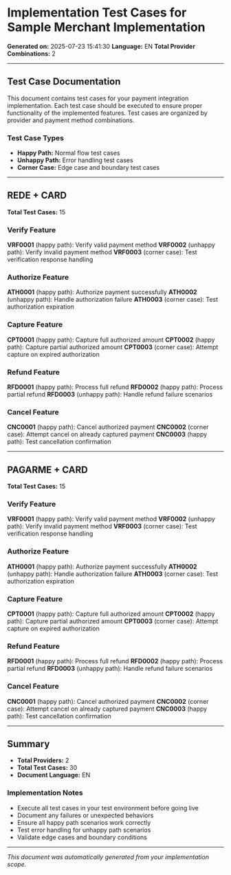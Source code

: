 # Implementation Test Cases for Sample Merchant Implementation

**Generated on:** 2025-07-23 15:41:30
**Language:** EN
**Total Provider Combinations:** 2

---

## Test Case Documentation

This document contains test cases for your payment integration implementation.
Each test case should be executed to ensure proper functionality of the implemented features.
Test cases are organized by provider and payment method combinations.

### Test Case Types
- **Happy Path:** Normal flow test cases
- **Unhappy Path:** Error handling test cases
- **Corner Case:** Edge case and boundary test cases

---

## REDE + CARD

**Total Test Cases:** 15

### Verify Feature

**VRF0001** (happy path): Verify valid payment method
**VRF0002** (unhappy path): Verify invalid payment method
**VRF0003** (corner case): Test verification response handling

### Authorize Feature

**ATH0001** (happy path): Authorize payment successfully
**ATH0002** (unhappy path): Handle authorization failure
**ATH0003** (corner case): Test authorization expiration

### Capture Feature

**CPT0001** (happy path): Capture full authorized amount
**CPT0002** (happy path): Capture partial authorized amount
**CPT0003** (corner case): Attempt capture on expired authorization

### Refund Feature

**RFD0001** (happy path): Process full refund
**RFD0002** (happy path): Process partial refund
**RFD0003** (unhappy path): Handle refund failure scenarios

### Cancel Feature

**CNC0001** (happy path): Cancel authorized payment
**CNC0002** (corner case): Attempt cancel on already captured payment
**CNC0003** (happy path): Test cancellation confirmation

---

## PAGARME + CARD

**Total Test Cases:** 15

### Verify Feature

**VRF0001** (happy path): Verify valid payment method
**VRF0002** (unhappy path): Verify invalid payment method
**VRF0003** (corner case): Test verification response handling

### Authorize Feature

**ATH0001** (happy path): Authorize payment successfully
**ATH0002** (unhappy path): Handle authorization failure
**ATH0003** (corner case): Test authorization expiration

### Capture Feature

**CPT0001** (happy path): Capture full authorized amount
**CPT0002** (happy path): Capture partial authorized amount
**CPT0003** (corner case): Attempt capture on expired authorization

### Refund Feature

**RFD0001** (happy path): Process full refund
**RFD0002** (happy path): Process partial refund
**RFD0003** (unhappy path): Handle refund failure scenarios

### Cancel Feature

**CNC0001** (happy path): Cancel authorized payment
**CNC0002** (corner case): Attempt cancel on already captured payment
**CNC0003** (happy path): Test cancellation confirmation

---

## Summary

- **Total Providers:** 2
- **Total Test Cases:** 30
- **Document Language:** EN

### Implementation Notes
- Execute all test cases in your test environment before going live
- Document any failures or unexpected behaviors
- Ensure all happy path scenarios work correctly
- Test error handling for unhappy path scenarios
- Validate edge cases and boundary conditions

---

*This document was automatically generated from your implementation scope.*